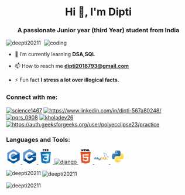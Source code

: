 <h1 align="center">Hi 👋, I'm Dipti</h1>
<h3 align="center">A passionate Junior year (third Year) student from India</h3>
<img align ="right" alt="coding" width="400" src="https://mir-s3-cdn-cf.behance.net/project_modules/fs/54b6c068097599.5b50bca476b9b.gif">

<p align="left"> <img src="https://komarev.com/ghpvc/?username=deepti20211&label=Profile%20views&color=0e75b6&style=flat" alt="deepti20211" /> </p>

- 🌱 I’m currently learning **DSA,SQL**

- 📫 How to reach me **dipti2018793@gmail.com**

- ⚡ Fun fact **I stress a lot over illogical facts.**

<h3 align="left">Connect with me:</h3>
<p align="left">
<a href="https://twitter.com/science1467" target="blank"><img align="center" src="https://raw.githubusercontent.com/rahuldkjain/github-profile-readme-generator/master/src/images/icons/Social/twitter.svg" alt="science1467" height="30" width="40" /></a>
<a href="https://linkedin.com/in/https://www.linkedin.com/in/dipti-567a80248/" target="blank"><img align="center" src="https://raw.githubusercontent.com/rahuldkjain/github-profile-readme-generator/master/src/images/icons/Social/linked-in-alt.svg" alt="https://www.linkedin.com/in/dipti-567a80248/" height="30" width="40" /></a>
<a href="https://instagram.com/pqrs_0908" target="blank"><img align="center" src="https://raw.githubusercontent.com/rahuldkjain/github-profile-readme-generator/master/src/images/icons/Social/instagram.svg" alt="pqrs_0908" height="30" width="40" /></a>
<a href="https://www.leetcode.com/kholadev26" target="blank"><img align="center" src="https://raw.githubusercontent.com/rahuldkjain/github-profile-readme-generator/master/src/images/icons/Social/leet-code.svg" alt="kholadev26" height="30" width="40" /></a>
<a href="https://auth.geeksforgeeks.org/user/https://auth.geeksforgeeks.org/user/polyecclipse23/practice" target="blank"><img align="center" src="https://raw.githubusercontent.com/rahuldkjain/github-profile-readme-generator/master/src/images/icons/Social/geeks-for-geeks.svg" alt="https://auth.geeksforgeeks.org/user/polyecclipse23/practice" height="30" width="40" /></a>
</p>

<h3 align="left">Languages and Tools:</h3>
<p align="left"> <a href="https://www.cprogramming.com/" target="_blank" rel="noreferrer"> <img src="https://raw.githubusercontent.com/devicons/devicon/master/icons/c/c-original.svg" alt="c" width="40" height="40"/> </a> <a href="https://www.w3schools.com/cpp/" target="_blank" rel="noreferrer"> <img src="https://raw.githubusercontent.com/devicons/devicon/master/icons/cplusplus/cplusplus-original.svg" alt="cplusplus" width="40" height="40"/> </a> <a href="https://www.w3schools.com/css/" target="_blank" rel="noreferrer"> <img src="https://raw.githubusercontent.com/devicons/devicon/master/icons/css3/css3-original-wordmark.svg" alt="css3" width="40" height="40"/> </a> <a href="https://www.djangoproject.com/" target="_blank" rel="noreferrer"> <img src="https://cdn.worldvectorlogo.com/logos/django.svg" alt="django" width="40" height="40"/> </a> <a href="https://www.w3.org/html/" target="_blank" rel="noreferrer"> <img src="https://raw.githubusercontent.com/devicons/devicon/master/icons/html5/html5-original-wordmark.svg" alt="html5" width="40" height="40"/> </a> <a href="https://www.mysql.com/" target="_blank" rel="noreferrer"> <img src="https://raw.githubusercontent.com/devicons/devicon/master/icons/mysql/mysql-original-wordmark.svg" alt="mysql" width="40" height="40"/> </a> <a href="https://www.python.org" target="_blank" rel="noreferrer"> <img src="https://raw.githubusercontent.com/devicons/devicon/master/icons/python/python-original.svg" alt="python" width="40" height="40"/> </a> </p>

<p><img align="left" src="https://github-readme-stats.vercel.app/api/top-langs?username=deepti20211&show_icons=true&locale=en&layout=compact" alt="deepti20211" /></p>

<p>&nbsp;<img align="center" src="https://github-readme-stats.vercel.app/api?username=deepti20211&show_icons=true&locale=en" alt="deepti20211" /></p>

<p><img align="center" src="https://github-readme-streak-stats.herokuapp.com/?user=deepti20211&" alt="deepti20211" /></p>
